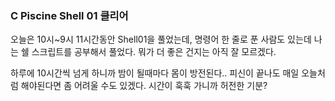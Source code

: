 ### C Piscine Shell 01 클리어
오늘은 10시~9시 11시간동안 Shell01을 풀었는데,
명령어 한 줄로 푼 사람도 있는데 나는 쉘 스크립트를 공부해서 풀었다. 
뭐가 더 좋은 건지는 아직 잘 모르겠다. 

하루에 10시간씩 넘게 하니까 밤이 될때마다 몸이 방전된다.. 
피신이 끝나도 매일 오늘처럼 해야된다면 좀 어려울 수도 있겠다. 시간이 훅훅 가니까 허전한 기분?
